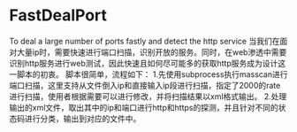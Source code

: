 # FastDealPort
To deal a large number of ports fastly and detect the http service 
当我们在面对大量ip时，需要快速进行端口扫描，识别开放的服务。同时，在web渗透中需要识别http服务进行web测试，因此快速且如何尽可能多的获取http服务成为设计这一脚本的初衷。
脚本很简单，流程如下：
1.先使用subprocess执行masscan进行端口扫描，这里支持从文件倒入ip和直接输入ip段进行扫描，指定了2000的rate进行扫描，使用者根据需要可以进行修改，并将扫描结果以xml格式输出。
2.处理输出的xml文件，取出其中的ip和端口进行http和https的探测，并且针对不同的状态码进行分类，输出到对应的文件中。
